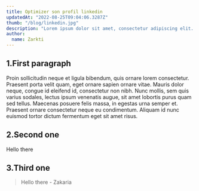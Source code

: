 ```yaml
---
title: Optimizer son profil linkedin
updatedAt: "2022-08-25T09:04:06.3287Z"
thumb: "/blog/linkedin.jpg"
description: "Lorem ipsum dolor sit amet, consectetur adipiscing elit. In ex tortor, viverra vitae ultricies non, placerat et odio. Sed semper iaculis sodales."
author:
  name: Zarkti
---
```


## 1.First paragraph

Proin sollicitudin neque et ligula bibendum, quis ornare lorem consectetur. Praesent porta velit quam, eget ornare sapien ornare vitae. Mauris dolor neque, congue id eleifend id, consectetur non nibh. Nunc mollis, sem quis varius sodales, lectus ipsum venenatis augue, sit amet lobortis purus quam sed tellus. Maecenas posuere felis massa, in egestas urna semper et. Praesent ornare consectetur neque eu condimentum. Aliquam id nunc euismod tortor dictum fermentum eget sit amet risus.

## 2.Second one

Hello there

## 3.Third one

> Hello there - Zakaria

